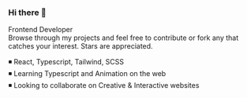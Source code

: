 ### Hi there 👋
Frontend Developer  
Browse through my projects and feel free to contribute or fork any that catches your interest. Stars are appreciated.  
  
 ◾ React, Typescript, Tailwind, SCSS  
 ◾ Learning Typescript and Animation on the web  
 ◾ Looking to collaborate on Creative & Interactive websites 
